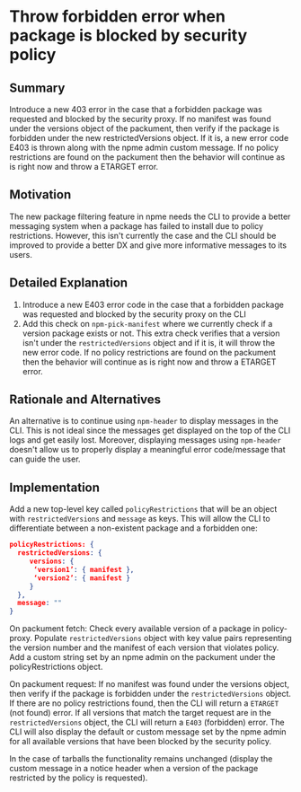 # Throw forbidden error when package is blocked by security policy

## Summary
Introduce a new 403 error in the case that a forbidden package was requested and blocked by the security proxy. If no manifest was found under the versions object of the packument, then verify if the package is forbidden under the new restrictedVersions object. If it is, a new error code E403 is thrown along with the npme admin custom message. If no policy restrictions are found on the packument then the behavior will continue as is right now and throw a ETARGET error.

## Motivation
The new package filtering feature in npme needs the CLI to provide a better messaging system when a package has failed to install due to policy restrictions. However, this isn't currently the case and the CLI should be improved to provide a better DX and give more informative messages to its users.

## Detailed Explanation
1. Introduce a new E403 error code in the case that a forbidden package was requested and blocked by the security proxy on the CLI
2. Add this check on `npm-pick-manifest` where we currently check if a version package exists or not. This extra check verifies that a version isn't under the `restrictedVersions` object and if it is, it will throw the new error code. If no policy restrictions are found on the packument then the behavior will continue as is right now and throw a ETARGET error.

## Rationale and Alternatives
An alternative is to continue using `npm-header` to display messages in the CLI. This is not ideal since the messages get displayed on the top of the CLI logs and get easily lost. Moreover, displaying messages using `npm-header`  doesn't allow us to properly display a meaningful error code/message that can guide the user.

## Implementation
Add a new top-level key called `policyRestrictions` that will be an object with `restrictedVersions` and `message` as keys. This will allow the CLI to differentiate between a non-existent package and a forbidden one:

```json
policyRestrictions: {
  restrictedVersions: {
     versions: {
      ‘version1’: { manifest },
      ‘version2’: { manifest }
     }
  },
  message: ""
}
```

On packument fetch: 
Check every available version of a package in policy-proxy. Populate `restrictedVersions` object with key value pairs representing the version number and the manifest of each version that violates policy. Add a custom string set by an npme admin on the packument under the policyRestrictions object.

On packument request:
If no manifest was found under the versions object, then verify if the package is forbidden under the `restrictedVersions` object. If  there are no policy restrictions found, then the CLI will return a `ETARGET` (not found) error.
If all versions that match the target request are in the `restrictedVersions` object, the CLI will return a  `E403` (forbidden) error.
The CLI will also display the default or custom message set by the npme admin for all available versions that have been blocked by the security policy. 

In the case of tarballs the functionality remains unchanged (display the custom message in a notice header when a version of the package restricted by the policy is requested).
